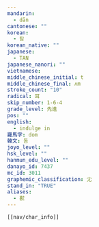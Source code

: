 ```yaml
---
mandarin:
  - dān
cantonese: ""
korean:
  - 탐
korean_native: ""
japanese:
  - TAN
japanese_nanori: ""
vietnamese:
middle_chinese_initial: t
middle_chinese_final: ʌm
stroke_count: "10"
radical: 耳
skip_number: 1-6-4
grade_level: 先進
pos: ""
english:
  - indulge in
羅馬字: dom
韓文: 돔
joyo_level: ""
hsk_level: ""
hanmun_edu_level: ""
danayo_id: 7437
mc_id: 3011
graphemic_classification: 冘
stand_in: "TRUE"
aliases:
  - 㽎
---
```

```meta-bind-embed
[[nav/char_info]]
```
